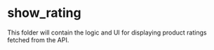 # show_rating

This folder will contain the logic and UI for displaying product ratings fetched from the API. 